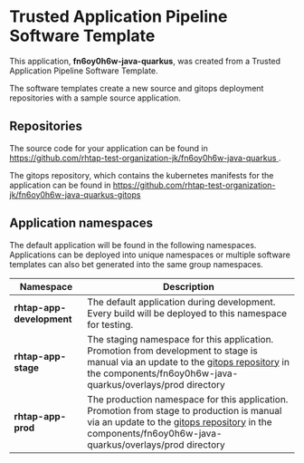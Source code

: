 # Trusted Application Pipeline Software Template

This application, **fn6oy0h6w-java-quarkus**, was created from a Trusted Application Pipeline Software Template.

The software templates create a new source and gitops deployment repositories with a sample source application. 

## Repositories

The source code for your application can be found in [https://github.com/rhtap-test-organization-jk/fn6oy0h6w-java-quarkus ](https://github.com/rhtap-test-organization-jk/fn6oy0h6w-java-quarkus ).
 
The gitops repository, which contains the kubernetes manifests for the application can be found in 
[https://github.com/rhtap-test-organization-jk/fn6oy0h6w-java-quarkus-gitops ](https://github.com/rhtap-test-organization-jk/fn6oy0h6w-java-quarkus-gitops ) 

## Application namespaces 

The default application will be found in the following namespaces. Applications can be deployed into unique namespaces or multiple software templates can also bet generated into the same group namespaces.  

|  Namespace   |  Description   |  
| -------- | -------- |   
| **rhtap-app-development** | The default application during development. Every build will be deployed to this namespace for testing. | 
| **rhtap-app-stage** | The staging namespace for this application. Promotion from development to stage is manual via an update to the [gitops repository](https://github.com/rhtap-test-organization-jk/fn6oy0h6w-java-quarkus-gitops ) in the components/fn6oy0h6w-java-quarkus/overlays/prod directory |  
| **rhtap-app-prod** | The production namespace for this application. Promotion from stage to production is manual via an update to the [gitops repository](https://github.com/rhtap-test-organization-jk/fn6oy0h6w-java-quarkus-gitops ) in the components/fn6oy0h6w-java-quarkus/overlays/prod directory | 
